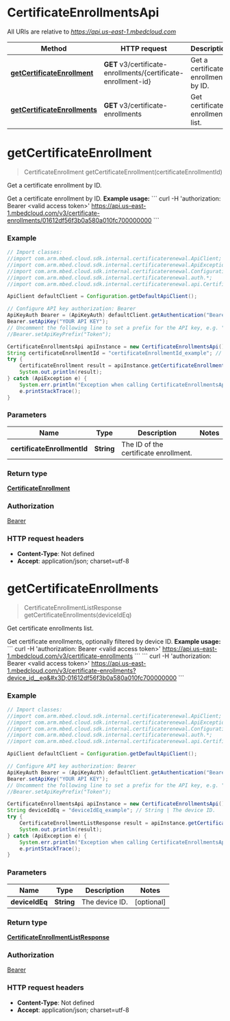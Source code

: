 # CertificateEnrollmentsApi

All URIs are relative to *https://api.us-east-1.mbedcloud.com*

Method | HTTP request | Description
------------- | ------------- | -------------
[**getCertificateEnrollment**](CertificateEnrollmentsApi.md#getCertificateEnrollment) | **GET** v3/certificate-enrollments/{certificate-enrollment-id} | Get a certificate enrollment by ID.
[**getCertificateEnrollments**](CertificateEnrollmentsApi.md#getCertificateEnrollments) | **GET** v3/certificate-enrollments | Get certificate enrollments list.


<a name="getCertificateEnrollment"></a>
# **getCertificateEnrollment**
> CertificateEnrollment getCertificateEnrollment(certificateEnrollmentId)

Get a certificate enrollment by ID.

Get a certificate enrollment by ID.  **Example usage:**  &#x60;&#x60;&#x60; curl -H &#39;authorization: Bearer &lt;valid access token&gt;&#39; https://api.us-east-1.mbedcloud.com/v3/certificate-enrollments/01612df56f3b0a580a010fc700000000 &#x60;&#x60;&#x60; 

### Example
```java
// Import classes:
//import com.arm.mbed.cloud.sdk.internal.certificaterenewal.ApiClient;
//import com.arm.mbed.cloud.sdk.internal.certificaterenewal.ApiException;
//import com.arm.mbed.cloud.sdk.internal.certificaterenewal.Configuration;
//import com.arm.mbed.cloud.sdk.internal.certificaterenewal.auth.*;
//import com.arm.mbed.cloud.sdk.internal.certificaterenewal.api.CertificateEnrollmentsApi;

ApiClient defaultClient = Configuration.getDefaultApiClient();

// Configure API key authorization: Bearer
ApiKeyAuth Bearer = (ApiKeyAuth) defaultClient.getAuthentication("Bearer");
Bearer.setApiKey("YOUR API KEY");
// Uncomment the following line to set a prefix for the API key, e.g. "Token" (defaults to null)
//Bearer.setApiKeyPrefix("Token");

CertificateEnrollmentsApi apiInstance = new CertificateEnrollmentsApi();
String certificateEnrollmentId = "certificateEnrollmentId_example"; // String | The ID of the certificate enrollment. 
try {
    CertificateEnrollment result = apiInstance.getCertificateEnrollment(certificateEnrollmentId);
    System.out.println(result);
} catch (ApiException e) {
    System.err.println("Exception when calling CertificateEnrollmentsApi#getCertificateEnrollment");
    e.printStackTrace();
}
```

### Parameters

Name | Type | Description  | Notes
------------- | ------------- | ------------- | -------------
 **certificateEnrollmentId** | **String**| The ID of the certificate enrollment.  |

### Return type

[**CertificateEnrollment**](CertificateEnrollment.md)

### Authorization

[Bearer](../README.md#Bearer)

### HTTP request headers

 - **Content-Type**: Not defined
 - **Accept**: application/json; charset=utf-8

<a name="getCertificateEnrollments"></a>
# **getCertificateEnrollments**
> CertificateEnrollmentListResponse getCertificateEnrollments(deviceIdEq)

Get certificate enrollments list.

Get certificate enrollments, optionally filtered by device ID.  **Example usage:**  &#x60;&#x60;&#x60; curl -H &#39;authorization: Bearer &lt;valid access token&gt;&#39; https://api.us-east-1.mbedcloud.com/v3/certificate-enrollments &#x60;&#x60;&#x60; &#x60;&#x60;&#x60; curl -H &#39;authorization: Bearer &lt;valid access token&gt;&#39; https://api.us-east-1.mbedcloud.com/v3/certificate-enrollments?device_id__eq&#x3D;01612df56f3b0a580a010fc700000000 &#x60;&#x60;&#x60; 

### Example
```java
// Import classes:
//import com.arm.mbed.cloud.sdk.internal.certificaterenewal.ApiClient;
//import com.arm.mbed.cloud.sdk.internal.certificaterenewal.ApiException;
//import com.arm.mbed.cloud.sdk.internal.certificaterenewal.Configuration;
//import com.arm.mbed.cloud.sdk.internal.certificaterenewal.auth.*;
//import com.arm.mbed.cloud.sdk.internal.certificaterenewal.api.CertificateEnrollmentsApi;

ApiClient defaultClient = Configuration.getDefaultApiClient();

// Configure API key authorization: Bearer
ApiKeyAuth Bearer = (ApiKeyAuth) defaultClient.getAuthentication("Bearer");
Bearer.setApiKey("YOUR API KEY");
// Uncomment the following line to set a prefix for the API key, e.g. "Token" (defaults to null)
//Bearer.setApiKeyPrefix("Token");

CertificateEnrollmentsApi apiInstance = new CertificateEnrollmentsApi();
String deviceIdEq = "deviceIdEq_example"; // String | The device ID. 
try {
    CertificateEnrollmentListResponse result = apiInstance.getCertificateEnrollments(deviceIdEq);
    System.out.println(result);
} catch (ApiException e) {
    System.err.println("Exception when calling CertificateEnrollmentsApi#getCertificateEnrollments");
    e.printStackTrace();
}
```

### Parameters

Name | Type | Description  | Notes
------------- | ------------- | ------------- | -------------
 **deviceIdEq** | **String**| The device ID.  | [optional]

### Return type

[**CertificateEnrollmentListResponse**](CertificateEnrollmentListResponse.md)

### Authorization

[Bearer](../README.md#Bearer)

### HTTP request headers

 - **Content-Type**: Not defined
 - **Accept**: application/json; charset=utf-8

